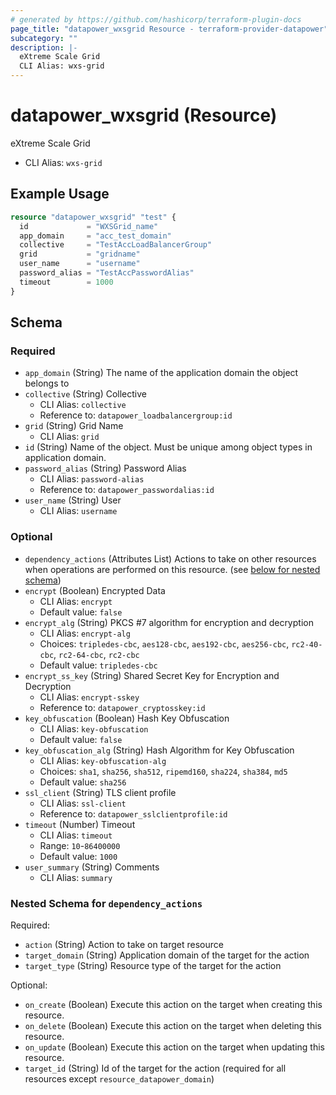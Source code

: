 ```yaml
---
# generated by https://github.com/hashicorp/terraform-plugin-docs
page_title: "datapower_wxsgrid Resource - terraform-provider-datapower"
subcategory: ""
description: |-
  eXtreme Scale Grid
  CLI Alias: wxs-grid
---
```


# datapower_wxsgrid (Resource)

eXtreme Scale Grid
  - CLI Alias: `wxs-grid`

## Example Usage

```terraform
resource "datapower_wxsgrid" "test" {
  id             = "WXSGrid_name"
  app_domain     = "acc_test_domain"
  collective     = "TestAccLoadBalancerGroup"
  grid           = "gridname"
  user_name      = "username"
  password_alias = "TestAccPasswordAlias"
  timeout        = 1000
}
```

<!-- schema generated by tfplugindocs -->
## Schema

### Required

- `app_domain` (String) The name of the application domain the object belongs to
- `collective` (String) Collective
  - CLI Alias: `collective`
  - Reference to: `datapower_loadbalancergroup:id`
- `grid` (String) Grid Name
  - CLI Alias: `grid`
- `id` (String) Name of the object. Must be unique among object types in application domain.
- `password_alias` (String) Password Alias
  - CLI Alias: `password-alias`
  - Reference to: `datapower_passwordalias:id`
- `user_name` (String) User
  - CLI Alias: `username`

### Optional

- `dependency_actions` (Attributes List) Actions to take on other resources when operations are performed on this resource. (see [below for nested schema](#nestedatt--dependency_actions))
- `encrypt` (Boolean) Encrypted Data
  - CLI Alias: `encrypt`
  - Default value: `false`
- `encrypt_alg` (String) PKCS #7 algorithm for encryption and decryption
  - CLI Alias: `encrypt-alg`
  - Choices: `tripledes-cbc`, `aes128-cbc`, `aes192-cbc`, `aes256-cbc`, `rc2-40-cbc`, `rc2-64-cbc`, `rc2-cbc`
  - Default value: `tripledes-cbc`
- `encrypt_ss_key` (String) Shared Secret Key for Encryption and Decryption
  - CLI Alias: `encrypt-sskey`
  - Reference to: `datapower_cryptosskey:id`
- `key_obfuscation` (Boolean) Hash Key Obfuscation
  - CLI Alias: `key-obfuscation`
  - Default value: `false`
- `key_obfuscation_alg` (String) Hash Algorithm for Key Obfuscation
  - CLI Alias: `key-obfuscation-alg`
  - Choices: `sha1`, `sha256`, `sha512`, `ripemd160`, `sha224`, `sha384`, `md5`
  - Default value: `sha256`
- `ssl_client` (String) TLS client profile
  - CLI Alias: `ssl-client`
  - Reference to: `datapower_sslclientprofile:id`
- `timeout` (Number) Timeout
  - CLI Alias: `timeout`
  - Range: `10`-`86400000`
  - Default value: `1000`
- `user_summary` (String) Comments
  - CLI Alias: `summary`

<a id="nestedatt--dependency_actions"></a>
### Nested Schema for `dependency_actions`

Required:

- `action` (String) Action to take on target resource
- `target_domain` (String) Application domain of the target for the action
- `target_type` (String) Resource type of the target for the action

Optional:

- `on_create` (Boolean) Execute this action on the target when creating this resource.
- `on_delete` (Boolean) Execute this action on the target when deleting this resource.
- `on_update` (Boolean) Execute this action on the target when updating this resource.
- `target_id` (String) Id of the target for the action (required for all resources except `resource_datapower_domain`)
